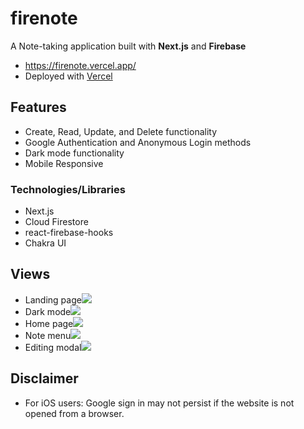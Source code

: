 # firenote
A Note-taking application built with **Next.js** and **Firebase**  
- https://firenote.vercel.app/
- Deployed with [Vercel](https://vercel.com/solutions/nextjs)

## Features
- Create, Read, Update, and Delete functionality
- Google Authentication and Anonymous Login methods
- Dark mode functionality
- Mobile Responsive

### Technologies/Libraries
- Next.js
- Cloud Firestore
- react-firebase-hooks
- Chakra UI

## Views
- Landing page![](https://github.com/Randell-janus/firenote/blob/main/public/views/landing.JPG)
- Dark mode![](https://github.com/Randell-janus/firenote/blob/main/public/views/landingDarkMode.JPG)
- Home page![](https://github.com/Randell-janus/firenote/blob/main/public/views/home.JPG)
- Note menu![](https://github.com/Randell-janus/firenote/blob/main/public/views/noteMenu.JPG)
- Editing modal![](https://github.com/Randell-janus/firenote/blob/main/public/views/editNote.JPG)

## Disclaimer
- For iOS users: Google sign in may not persist if the website is not opened from a browser.
